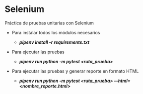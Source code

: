 # Selenium
Práctica de pruebas unitarias con Selenium


* Para instalar todos los módulos necesarios 

    * ***pipenv install -r requirements.txt***

* Para ejecutar las pruebas 

    * ***pipenv run python -m pytest <ruta_prueba>***

* Para ejecutar las pruebas y generar reporte en formato HTML

    * ***pipenv run python -m pytest <ruta_prueba> --html=<nombre_reporte.html>***



